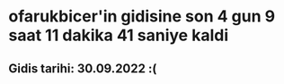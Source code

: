 # ofarukbicer'in gidisine son 4 gun 9 saat 11 dakika 41 saniye kaldi

## Gidis tarihi: 30.09.2022 :(